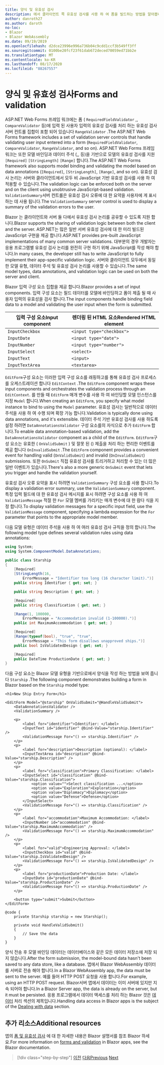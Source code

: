 ```yaml
---
title: 양식 및 유효성 검사
description: 에서 클라이언트 쪽 유효성 검사를 사용 하 여 폼을 빌드하는 방법을 알아봅니다 Blazor .
author: danroth27
ms.author: daroth
no-loc:
- Blazor
- Blazor WebAssembly
ms.date: 09/19/2019
ms.openlocfilehash: d2dce23996e996a736b04c9cdd1ccf3b549ff3ff
ms.sourcegitcommit: 0100be20fcf23f61dab672deced70059ed71bb2e
ms.translationtype: MT
ms.contentlocale: ko-KR
ms.lasthandoff: 08/17/2020
ms.locfileid: "88267557"
---
```

# <a name="forms-and-validation"></a><span data-ttu-id="f0473-103">양식 및 유효성 검사</span><span class="sxs-lookup"><span data-stu-id="f0473-103">Forms and validation</span></span>

<span data-ttu-id="f0473-104">ASP.NET Web Forms 프레임 워크에는 폼 ( `RequiredFieldValidator` ,, `CompareValidator` 등)에 입력 된 사용자 입력의 유효성 검사를 처리 하는 유효성 검사 서버 컨트롤 집합이 포함 되어 있습니다 `RangeValidator` .</span><span class="sxs-lookup"><span data-stu-id="f0473-104">The ASP.NET Web Forms framework includes a set of validation server controls that handle validating user input entered into a form (`RequiredFieldValidator`, `CompareValidator`, `RangeValidator`, and so on).</span></span> <span data-ttu-id="f0473-105">ASP.NET Web Forms 프레임 워크는 또한 모델 바인딩과 데이터 주석 (,, 등)을 기반으로 모델의 유효성 검사를 지원 `[Required]` `[StringLength]` `[Range]` 합니다.</span><span class="sxs-lookup"><span data-stu-id="f0473-105">The ASP.NET Web Forms framework also supports model binding and validating the model based on data annotations (`[Required]`, `[StringLength]`, `[Range]`, and so on).</span></span> <span data-ttu-id="f0473-106">유효성 검사 논리는 서버와 클라이언트에서 모두 비 JavaScript 기반 유효성 검사를 사용 하 여 적용할 수 있습니다.</span><span class="sxs-lookup"><span data-stu-id="f0473-106">The validation logic can be enforced both on the server and on the client using unobtrusive JavaScript-based validation.</span></span> <span data-ttu-id="f0473-107">`ValidationSummary`서버 컨트롤은 유효성 검사 오류에 대 한 요약을 사용자에 게 표시 하는 데 사용 됩니다.</span><span class="sxs-lookup"><span data-stu-id="f0473-107">The `ValidationSummary` server control is used to display a summary of the validation errors to the user.</span></span>

<span data-ttu-id="f0473-108">Blazor 는 클라이언트와 서버 둘 다에서 유효성 검사 논리를 공유할 수 있도록 지원 합니다.</span><span class="sxs-lookup"><span data-stu-id="f0473-108">Blazor supports the sharing of validation logic between both the client and the server.</span></span> <span data-ttu-id="f0473-109">ASP.NET는 많은 일반 서버 유효성 검사에 대 한 미리 빌드된 JavaScript 구현을 제공 합니다.</span><span class="sxs-lookup"><span data-stu-id="f0473-109">ASP.NET provides pre-built JavaScript implementations of many common server validations.</span></span> <span data-ttu-id="f0473-110">대부분의 경우 개발자는 응용 프로그램별 유효성 검사 논리를 완전히 구현 하기 위해 JavaScript를 작성 해야 합니다.</span><span class="sxs-lookup"><span data-stu-id="f0473-110">In many cases, the developer still has to write JavaScript to fully implement their app-specific validation logic.</span></span> <span data-ttu-id="f0473-111">서버와 클라이언트 모두에서 동일한 모델 유형, 데이터 주석 및 유효성 검사 논리를 사용할 수 있습니다.</span><span class="sxs-lookup"><span data-stu-id="f0473-111">The same model types, data annotations, and validation logic can be used on both the server and client.</span></span>

<span data-ttu-id="f0473-112">Blazor 입력 구성 요소 집합을 제공 합니다.</span><span class="sxs-lookup"><span data-stu-id="f0473-112">Blazor provides a set of input components.</span></span> <span data-ttu-id="f0473-113">입력 구성 요소는 필드 데이터를 모델에 바인딩하고 폼이 제출 될 때 사용자 입력의 유효성을 검사 합니다.</span><span class="sxs-lookup"><span data-stu-id="f0473-113">The input components handle binding field data to a model and validating the user input when the form is submitted.</span></span>

|<span data-ttu-id="f0473-114">입력 구성 요소</span><span class="sxs-lookup"><span data-stu-id="f0473-114">Input component</span></span>|<span data-ttu-id="f0473-115">렌더링 된 HTML 요소</span><span class="sxs-lookup"><span data-stu-id="f0473-115">Rendered HTML element</span></span>    |
|---------------|-------------------------|
|`InputCheckbox`|`<input type="checkbox">`|
|`InputDate`    |`<input type="date">`    |
|`InputNumber`  |`<input type="number">`  |
|`InputSelect`  |`<select>`               |
|`InputText`    |`<input>`                |
|`InputTextArea`|`<textarea>`             |

<span data-ttu-id="f0473-116">`EditForm`구성 요소는 이러한 입력 구성 요소를 래핑하고를 통해 유효성 검사 프로세스를 오케스트레이션 합니다 `EditContext` .</span><span class="sxs-lookup"><span data-stu-id="f0473-116">The `EditForm` component wraps these input components and orchestrates the validation process through an `EditContext`.</span></span> <span data-ttu-id="f0473-117">를 만들 때 `EditForm` 매개 변수를 사용 하 여 바인딩할 모델 인스턴스를 지정 `Model` 합니다.</span><span class="sxs-lookup"><span data-stu-id="f0473-117">When creating an `EditForm`, you specify what model instance to bind to using the `Model` parameter.</span></span> <span data-ttu-id="f0473-118">유효성 검사는 일반적으로 데이터 주석을 사용 하 여 수행 되며 확장 가능 합니다.</span><span class="sxs-lookup"><span data-stu-id="f0473-118">Validation is typically done using data annotations, and it's extensible.</span></span> <span data-ttu-id="f0473-119">데이터 주석 기반 유효성 검사를 사용 하도록 설정 하려면 `DataAnnotationsValidator` 구성 요소를의 자식으로 추가 `EditForm` 합니다.</span><span class="sxs-lookup"><span data-stu-id="f0473-119">To enable data annotation-based validation, add the `DataAnnotationsValidator` component as a child of the `EditForm`.</span></span> <span data-ttu-id="f0473-120">`EditForm`구성 요소는 유효한 ( `OnValidSubmit` ) 및 잘못 된 () 제출을 처리 하는 편리한 이벤트를 제공 합니다 `OnInvalidSubmit` .</span><span class="sxs-lookup"><span data-stu-id="f0473-120">The `EditForm` component provides a convenient event for handling valid (`OnValidSubmit`) and invalid (`OnInvalidSubmit`) submissions.</span></span> <span data-ttu-id="f0473-121">또한 `OnSubmit` 직접 유효성 검사를 트리거하고 처리할 수 있는 더 많은 일반 이벤트가 있습니다.</span><span class="sxs-lookup"><span data-stu-id="f0473-121">There's also a more generic `OnSubmit` event that lets you trigger and handle the validation yourself.</span></span>

<span data-ttu-id="f0473-122">유효성 검사 오류 요약을 표시 하려면 `ValidationSummary` 구성 요소를 사용 합니다.</span><span class="sxs-lookup"><span data-stu-id="f0473-122">To display a validation error summary, use the `ValidationSummary` component.</span></span> <span data-ttu-id="f0473-123">특정 입력 필드에 대 한 유효성 검사 메시지를 표시 하려면 구성 요소를 사용 하 여 `ValidationMessage` 적절 한 `For` 모델 멤버를 가리키는 매개 변수에 대 한 람다 식을 지정 합니다.</span><span class="sxs-lookup"><span data-stu-id="f0473-123">To display validation messages for a specific input field, use the `ValidationMessage` component, specifying a lambda expression for the `For` parameter that points to the appropriate model member.</span></span>

<span data-ttu-id="f0473-124">다음 모델 유형은 데이터 주석을 사용 하 여 여러 유효성 검사 규칙을 정의 합니다.</span><span class="sxs-lookup"><span data-stu-id="f0473-124">The following model type defines several validation rules using data annotations:</span></span>

```csharp
using System;
using System.ComponentModel.DataAnnotations;

public class Starship
{
    [Required]
    [StringLength(16,
        ErrorMessage = "Identifier too long (16 character limit).")]
    public string Identifier { get; set; }

    public string Description { get; set; }

    [Required]
    public string Classification { get; set; }

    [Range(1, 100000,
        ErrorMessage = "Accommodation invalid (1-100000).")]
    public int MaximumAccommodation { get; set; }

    [Required]
    [Range(typeof(bool), "true", "true",
        ErrorMessage = "This form disallows unapproved ships.")]
    public bool IsValidatedDesign { get; set; }

    [Required]
    public DateTime ProductionDate { get; set; }
}
```

<span data-ttu-id="f0473-125">다음 구성 요소는 Blazor 모델 유형을 기반으로에서 양식을 작성 하는 방법을 보여 줍니다 `Starship` .</span><span class="sxs-lookup"><span data-stu-id="f0473-125">The following component demonstrates building a form in Blazor based on the `Starship` model type:</span></span>

```razor
<h1>New Ship Entry Form</h1>

<EditForm Model="@starship" OnValidSubmit="@HandleValidSubmit">
    <DataAnnotationsValidator />
    <ValidationSummary />

    <p>
        <label for="identifier">Identifier: </label>
        <InputText id="identifier" @bind-Value="starship.Identifier" />
        <ValidationMessage For="() => starship.Identifier" />
    </p>
    <p>
        <label for="description">Description (optional): </label>
        <InputTextArea id="description" @bind-Value="starship.Description" />
    </p>
    <p>
        <label for="classification">Primary Classification: </label>
        <InputSelect id="classification" @bind-Value="starship.Classification">
            <option value="">Select classification ...</option>
            <option value="Exploration">Exploration</option>
            <option value="Diplomacy">Diplomacy</option>
            <option value="Defense">Defense</option>
        </InputSelect>
        <ValidationMessage For="() => starship.Classification" />
    </p>
    <p>
        <label for="accommodation">Maximum Accommodation: </label>
        <InputNumber id="accommodation" @bind-Value="starship.MaximumAccommodation" />
        <ValidationMessage For="() => starship.MaximumAccommodation" />
    </p>
    <p>
        <label for="valid">Engineering Approval: </label>
        <InputCheckbox id="valid" @bind-Value="starship.IsValidatedDesign" />
        <ValidationMessage For="() => starship.IsValidatedDesign" />
    </p>
    <p>
        <label for="productionDate">Production Date: </label>
        <InputDate id="productionDate" @bind-Value="starship.ProductionDate" />
        <ValidationMessage For="() => starship.ProductionDate" />
    </p>

    <button type="submit">Submit</button>
</EditForm>

@code {
    private Starship starship = new Starship();

    private void HandleValidSubmit()
    {
        // Save the data
    }
}
```

<span data-ttu-id="f0473-126">양식 전송 후 모델 바인딩 데이터는 데이터베이스와 같은 모든 데이터 저장소에 저장 되지 않습니다.</span><span class="sxs-lookup"><span data-stu-id="f0473-126">After the form submission, the model-bound data hasn't been saved to any data store, like a database.</span></span> <span data-ttu-id="f0473-127">앱에서 Blazor WebAssembly 데이터를 서버로 전송 해야 합니다.</span><span class="sxs-lookup"><span data-stu-id="f0473-127">In a Blazor WebAssembly app, the data must be sent to the server.</span></span> <span data-ttu-id="f0473-128">예를 들어 HTTP POST 요청을 사용 합니다.</span><span class="sxs-lookup"><span data-stu-id="f0473-128">For example, using an HTTP POST request.</span></span> <span data-ttu-id="f0473-129">Blazor서버 앱에서 데이터는 이미 서버에 있지만 지속 되어야 합니다.</span><span class="sxs-lookup"><span data-stu-id="f0473-129">In a Blazor Server app, the data is already on the server, but it must be persisted.</span></span> <span data-ttu-id="f0473-130">응용 프로그램에서 데이터 액세스를 처리 하는 Blazor 것은 [데이터](data.md) 처리 섹션의 제목입니다.</span><span class="sxs-lookup"><span data-stu-id="f0473-130">Handling data access in Blazor apps is the subject of the [Dealing with data](data.md) section.</span></span>

## <a name="additional-resources"></a><span data-ttu-id="f0473-131">추가 리소스</span><span class="sxs-lookup"><span data-stu-id="f0473-131">Additional resources</span></span>

<span data-ttu-id="f0473-132">앱의 [폼 및 유효성 검사](/aspnet/core/blazor/forms-validation) 에 대 한 자세한 내용은 Blazor 설명서를 참조 Blazor 하세요.</span><span class="sxs-lookup"><span data-stu-id="f0473-132">For more information on [forms and validation](/aspnet/core/blazor/forms-validation) in Blazor apps, see the Blazor documentation.</span></span>

>[!div class="step-by-step"]
><span data-ttu-id="f0473-133">[이전](state-management.md)
>[다음](data.md)</span><span class="sxs-lookup"><span data-stu-id="f0473-133">[Previous](state-management.md)
[Next](data.md)</span></span>
